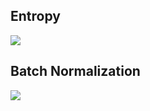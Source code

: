 ## Entropy

![](https://github.com/geoffreylink/Projects/blob/master/11%20Deep%20Learning/Entropy.jpg)

## Batch Normalization

![](https://github.com/geoffreylink/Projects/blob/master/11%20Deep%20Learning/BatchNormalization.png)
